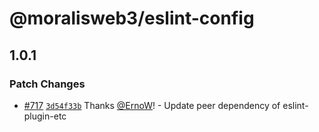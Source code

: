 # @moralisweb3/eslint-config

## 1.0.1

### Patch Changes

- [#717](https://github.com/MoralisWeb3/Moralis-JS-SDK/pull/717) [`3d54f33b`](https://github.com/MoralisWeb3/Moralis-JS-SDK/commit/3d54f33b40eface17be76a3139e5ead3d44edb01) Thanks [@ErnoW](https://github.com/ErnoW)! - Update peer dependency of eslint-plugin-etc

